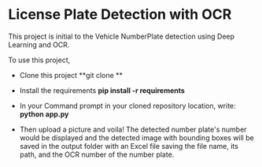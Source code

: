 # License Plate Detection with OCR

This project is initial to the Vehicle NumberPlate detection using Deep Learning and OCR.

To use this project,

* Clone this project
**git clone **

* Install the requirements
**pip install -r requirements**

* In your Command prompt in your cloned repository location, write:
**python app.py**

* Then upload a picture and voila! The detected number plate's number would be displayed and the detected image with bounding boxes will be saved in the output folder with an Excel file saving the file name, its path, and the OCR number of the number plate.
